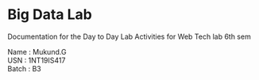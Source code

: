 # Big Data Lab 
Documentation for the Day to Day Lab Activities for Web Tech lab 6th sem

Name : Mukund.G   
USN : 1NT19IS417   
Batch : B3   

